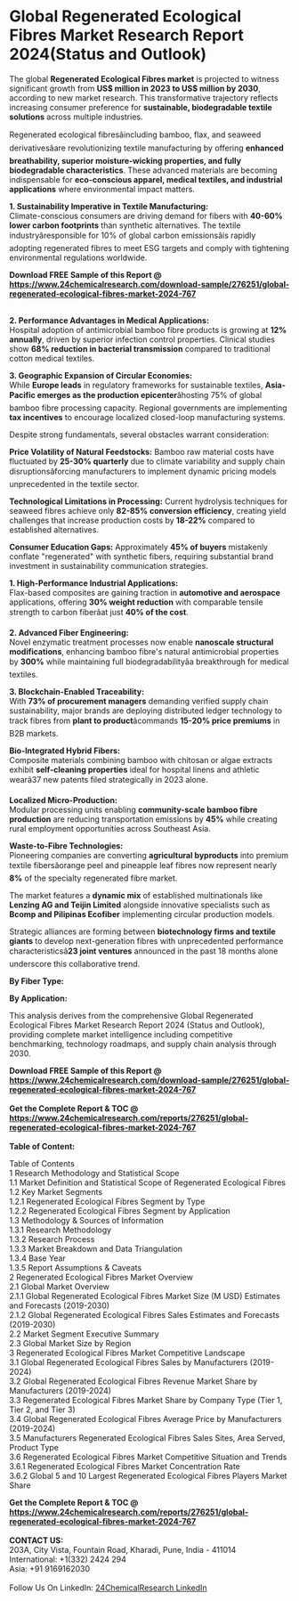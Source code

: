 <h1>Global Regenerated Ecological Fibres Market Research Report 2024(Status and Outlook)</h1><p>The global <strong>Regenerated Ecological Fibres market</strong> is projected to witness significant growth from <strong>US$ million in 2023 to US$ million by 2030</strong>, according to new market research. This transformative trajectory reflects increasing consumer preference for <strong>sustainable, biodegradable textile solutions</strong> across multiple industries.</p><p>Regenerated ecological fibresâincluding bamboo, flax, and seaweed derivativesâare revolutionizing textile manufacturing by offering <strong>enhanced breathability, superior moisture-wicking properties, and fully biodegradable characteristics</strong>. These advanced materials are becoming indispensable for <strong>eco-conscious apparel, medical textiles, and industrial applications</strong> where environmental impact matters.</p><p><strong>1. Sustainability Imperative in Textile Manufacturing:</strong><br>
Climate-conscious consumers are driving demand for fibers with <strong>40-60% lower carbon footprints</strong> than synthetic alternatives. The textile industryâresponsible for 10% of global carbon emissionsâis rapidly adopting regenerated fibres to meet ESG targets and comply with tightening environmental regulations worldwide.</p><div><b>Download FREE Sample of this Report @ 
            <a href="https://www.24chemicalresearch.com/download-sample/276251/global-regenerated-ecological-fibres-market-2024-767">
            https://www.24chemicalresearch.com/download-sample/276251/global-regenerated-ecological-fibres-market-2024-767</a></b></div><br><p><strong>2. Performance Advantages in Medical Applications:</strong><br>
Hospital adoption of antimicrobial bamboo fibre products is growing at <strong>12% annually</strong>, driven by superior infection control properties. Clinical studies show <strong>68% reduction in bacterial transmission</strong> compared to traditional cotton medical textiles.</p><p><strong>3. Geographic Expansion of Circular Economies:</strong><br>
While <strong>Europe leads</strong> in regulatory frameworks for sustainable textiles, <strong>Asia-Pacific emerges as the production epicenter</strong>âhosting 75% of global bamboo fibre processing capacity. Regional governments are implementing <strong>tax incentives</strong> to encourage localized closed-loop manufacturing systems.</p><p>Despite strong fundamentals, several obstacles warrant consideration:</p><p><strong>Price Volatility of Natural Feedstocks:</strong> Bamboo raw material costs have fluctuated by <strong>25-30% quarterly</strong> due to climate variability and supply chain disruptionsâforcing manufacturers to implement dynamic pricing models unprecedented in the textile sector.</p><p><strong>Technological Limitations in Processing:</strong> Current hydrolysis techniques for seaweed fibres achieve only <strong>82-85% conversion efficiency</strong>, creating yield challenges that increase production costs by <strong>18-22%</strong> compared to established alternatives.</p><p><strong>Consumer Education Gaps:</strong> Approximately <strong>45% of buyers</strong> mistakenly conflate "regenerated" with synthetic fibers, requiring substantial brand investment in sustainability communication strategies.</p><p><strong>1. High-Performance Industrial Applications:</strong><br>
Flax-based composites are gaining traction in <strong>automotive and aerospace</strong> applications, offering <strong>30% weight reduction</strong> with comparable tensile strength to carbon fiberâat just <strong>40% of the cost</strong>.</p><p><strong>2. Advanced Fiber Engineering:</strong><br>
Novel enzymatic treatment processes now enable <strong>nanoscale structural modifications</strong>, enhancing bamboo fibre's natural antimicrobial properties by <strong>300%</strong> while maintaining full biodegradabilityâa breakthrough for medical textiles.</p><p><strong>3. Blockchain-Enabled Traceability:</strong><br>
With <strong>73% of procurement managers</strong> demanding verified supply chain sustainability, major brands are deploying distributed ledger technology to track fibres from <strong>plant to product</strong>âcommands <strong>15-20% price premiums</strong> in B2B markets.</p><p><strong>Bio-Integrated Hybrid Fibers:</strong><br>
	Composite materials combining bamboo with chitosan or algae extracts exhibit <strong>self-cleaning properties</strong> ideal for hospital linens and athletic wearâ37 new patents filed strategically in 2023 alone.</p><p><strong>Localized Micro-Production:</strong><br>
	Modular processing units enabling <strong>community-scale bamboo fibre production</strong> are reducing transportation emissions by <strong>45%</strong> while creating rural employment opportunities across Southeast Asia.</p><p><strong>Waste-to-Fibre Technologies:</strong><br>
	Pioneering companies are converting <strong>agricultural byproducts</strong> into premium textile fibersâorange peel and pineapple leaf fibres now represent nearly <strong>8%</strong> of the specialty regenerated fibre market.</p><p>The market features a <strong>dynamic mix</strong> of established multinationals like <strong>Lenzing AG and Teijin Limited</strong> alongside innovative specialists such as <strong>Bcomp and Pilipinas Ecofiber</strong> implementing circular production models.</p><p>Strategic alliances are forming between <strong>biotechnology firms and textile giants</strong> to develop next-generation fibres with unprecedented performance characteristicsâ<strong>23 joint ventures</strong> announced in the past 18 months alone underscore this collaborative trend.</p><p><strong>By Fiber Type:</strong></p><p><strong>By Application:</strong></p><p>This analysis derives from the comprehensive Global Regenerated Ecological Fibres Market Research Report 2024 (Status and Outlook), providing complete market intelligence including competitive benchmarking, technology roadmaps, and supply chain analysis through 2030.</p><div><b>Download FREE Sample of this Report @ 
            <a href="https://www.24chemicalresearch.com/download-sample/276251/global-regenerated-ecological-fibres-market-2024-767">
            https://www.24chemicalresearch.com/download-sample/276251/global-regenerated-ecological-fibres-market-2024-767</a></b></div><br><div><b>Get the Complete Report & TOC @ 
            <a href="https://www.24chemicalresearch.com/reports/276251/global-regenerated-ecological-fibres-market-2024-767">
            https://www.24chemicalresearch.com/reports/276251/global-regenerated-ecological-fibres-market-2024-767</a></b></div><br>
            <b>Table of Content:</b><p>Table of Contents<br />
1 Research Methodology and Statistical Scope<br />
1.1 Market Definition and Statistical Scope of Regenerated Ecological Fibres<br />
1.2 Key Market Segments<br />
1.2.1 Regenerated Ecological Fibres Segment by Type<br />
1.2.2 Regenerated Ecological Fibres Segment by Application<br />
1.3 Methodology & Sources of Information<br />
1.3.1 Research Methodology<br />
1.3.2 Research Process<br />
1.3.3 Market Breakdown and Data Triangulation<br />
1.3.4 Base Year<br />
1.3.5 Report Assumptions & Caveats<br />
2 Regenerated Ecological Fibres Market Overview<br />
2.1 Global Market Overview<br />
2.1.1 Global Regenerated Ecological Fibres Market Size (M USD) Estimates and Forecasts (2019-2030)<br />
2.1.2 Global Regenerated Ecological Fibres Sales Estimates and Forecasts (2019-2030)<br />
2.2 Market Segment Executive Summary<br />
2.3 Global Market Size by Region<br />
3 Regenerated Ecological Fibres Market Competitive Landscape<br />
3.1 Global Regenerated Ecological Fibres Sales by Manufacturers (2019-2024)<br />
3.2 Global Regenerated Ecological Fibres Revenue Market Share by Manufacturers (2019-2024)<br />
3.3 Regenerated Ecological Fibres Market Share by Company Type (Tier 1, Tier 2, and Tier 3)<br />
3.4 Global Regenerated Ecological Fibres Average Price by Manufacturers (2019-2024)<br />
3.5 Manufacturers Regenerated Ecological Fibres Sales Sites, Area Served, Product Type<br />
3.6 Regenerated Ecological Fibres Market Competitive Situation and Trends<br />
3.6.1 Regenerated Ecological Fibres Market Concentration Rate<br />
3.6.2 Global 5 and 10 Largest Regenerated Ecological Fibres Players Market Share </p><div><b>Get the Complete Report & TOC @ 
            <a href="https://www.24chemicalresearch.com/reports/276251/global-regenerated-ecological-fibres-market-2024-767">
            https://www.24chemicalresearch.com/reports/276251/global-regenerated-ecological-fibres-market-2024-767</a></b></div><br><b>CONTACT US:</b><br>
            203A, City Vista, Fountain Road, Kharadi, Pune, India - 411014<br>
            International: +1(332) 2424 294<br>
            Asia: +91 9169162030 <br><br>
            Follow Us On LinkedIn: <a href="https://www.linkedin.com/company/24chemicalresearch/">24ChemicalResearch LinkedIn</a>